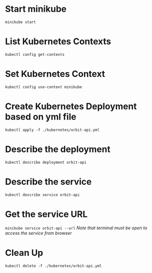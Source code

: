 # Start minikube
`minikube start`

# List Kubernetes Contexts
`kubectl config get-contexts`

# Set Kubernetes Context
`kubectl config use-context minikube`

# Create Kubernetes Deployment based on yml file
`kubectl apply -f ./kubernetes/orbit-api.yml`

# Describe the deployment
`kubectl describe deployment orbit-api`

# Describe the service
`kubectl describe service orbit-api`

# Get the service URL
`minikube service orbit-api --url` *Note that terminal must be open to access the service from browser*

# Clean Up
`kubectl delete -f ./kubernetes/orbit-api.yml`